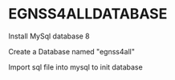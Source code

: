 # EGNSS4ALLDATABASE

Install MySql database 8

Create a Database named "egnss4all"

Import sql file into mysql to init database
